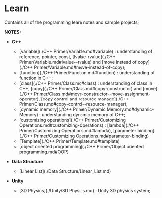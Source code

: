 # Learn

Contains all of the programming learn notes and sample projects;

**NOTES:**
- **C++**
	- [variable](./C++ Primer/Variable.md#variable) : understanding of reference, pointer, const, [lvalue-rvalue](./C++ Primer/Variable.md#lvalue--rvalue) and [move instead of copy](./C++ Primer/Variable.md#move-instead-of-copy);
	- [function](./C++ Primer/Function.md#function) : understanding of function in C++;
	- [class](./C++ Primer/Class.md#class) : understanding of class in C++, [copy](./C++ Primer/Class.md#copy-constructor) and [move](./C++ Primer/Class.md#move-constructor--move-assignment-operator),  [copy control and resource manage](./C++ Primer/Class.md#copy-control--resource-manager);
	- [dynamic memory](./C++ Primer/Dynamic Memory.md#dynamic-Memory) : understanding dynamic memory of C++;
	- [customizing operations](./C++ Primer/Customizing Operations.md#customizing-Operations) : [lambda](./C++ Primer/Customizing Operations.md#lambda), [parameter binding](./C++ Primer/Customizing Operations.md#parameter-binding)
	- [Template](./C++ Primer/Template.md#template)
	- [object oriented programming](./C++ Primer/Object oriented programming.md#OOP)

- **Data Structure**
	- [Linear List](./Data Structure/Linear_List.md)

- **Unity**
	- [3D Physics](./Unity/3D Physics.md) : Unity 3D physics system;